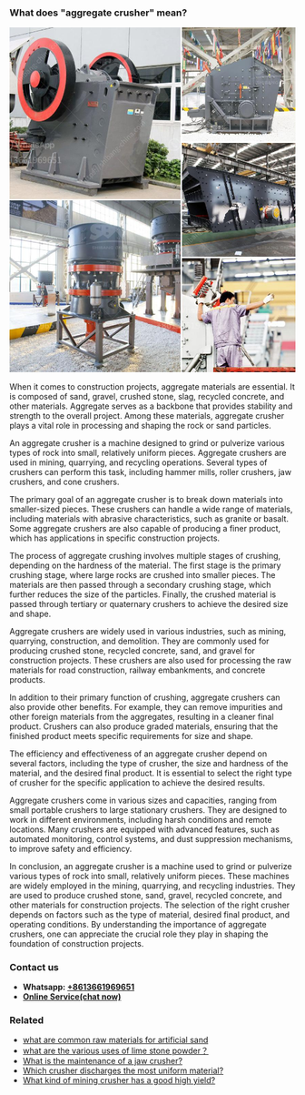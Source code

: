 <h3>What does "aggregate crusher" mean?</h3><img src='1701743094.jpg' alt=''><p>When it comes to construction projects, aggregate materials are essential. It is composed of sand, gravel, crushed stone, slag, recycled concrete, and other materials. Aggregate serves as a backbone that provides stability and strength to the overall project. Among these materials, aggregate crusher plays a vital role in processing and shaping the rock or sand particles.</p><p>An aggregate crusher is a machine designed to grind or pulverize various types of rock into small, relatively uniform pieces. Aggregate crushers are used in mining, quarrying, and recycling operations. Several types of crushers can perform this task, including hammer mills, roller crushers, jaw crushers, and cone crushers.</p><p>The primary goal of an aggregate crusher is to break down materials into smaller-sized pieces. These crushers can handle a wide range of materials, including materials with abrasive characteristics, such as granite or basalt. Some aggregate crushers are also capable of producing a finer product, which has applications in specific construction projects.</p><p>The process of aggregate crushing involves multiple stages of crushing, depending on the hardness of the material. The first stage is the primary crushing stage, where large rocks are crushed into smaller pieces. The materials are then passed through a secondary crushing stage, which further reduces the size of the particles. Finally, the crushed material is passed through tertiary or quaternary crushers to achieve the desired size and shape.</p><p>Aggregate crushers are widely used in various industries, such as mining, quarrying, construction, and demolition. They are commonly used for producing crushed stone, recycled concrete, sand, and gravel for construction projects. These crushers are also used for processing the raw materials for road construction, railway embankments, and concrete products.</p><p>In addition to their primary function of crushing, aggregate crushers can also provide other benefits. For example, they can remove impurities and other foreign materials from the aggregates, resulting in a cleaner final product. Crushers can also produce graded materials, ensuring that the finished product meets specific requirements for size and shape.</p><p>The efficiency and effectiveness of an aggregate crusher depend on several factors, including the type of crusher, the size and hardness of the material, and the desired final product. It is essential to select the right type of crusher for the specific application to achieve the desired results.</p><p>Aggregate crushers come in various sizes and capacities, ranging from small portable crushers to large stationary crushers. They are designed to work in different environments, including harsh conditions and remote locations. Many crushers are equipped with advanced features, such as automated monitoring, control systems, and dust suppression mechanisms, to improve safety and efficiency.</p><p>In conclusion, an aggregate crusher is a machine used to grind or pulverize various types of rock into small, relatively uniform pieces. These machines are widely employed in the mining, quarrying, and recycling industries. They are used to produce crushed stone, sand, gravel, recycled concrete, and other materials for construction projects. The selection of the right crusher depends on factors such as the type of material, desired final product, and operating conditions. By understanding the importance of aggregate crushers, one can appreciate the crucial role they play in shaping the foundation of construction projects.</p><h3>Contact us</h3><ul><li><strong>Whatsapp:&nbsp;<a href="https://wa.me/8613661969651">+8613661969651</a></strong></li><li><a href="https://swt.shibang-china.com/?git&amp;zhl&amp;What does aggregate crusher mean"><strong>Online Service(chat now)</strong></a></li></ul><h3>Related</h3><ul><li><a href='what are common raw materials for artificial sand.md'>what are common raw materials for artificial sand</a></li><li><a href='what are the various uses of lime stone powder？.md'>what are the various uses of lime stone powder？</a></li><li><a href='What is the maintenance of a jaw crusher.md'>What is the maintenance of a jaw crusher?</a></li><li><a href='Which crusher discharges the most uniform material.md'>Which crusher discharges the most uniform material?</a></li><li><a href='What kind of mining crusher has a good high yield.md'>What kind of mining crusher has a good high yield?</a></li></ul>